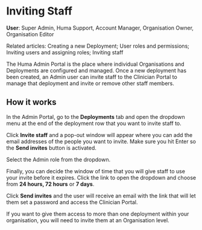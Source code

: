 # Inviting Staff
**User**: Super Admin, Huma Support, Account Manager, Organisation Owner, Organisation Editor

Related articles: Creating a new Deployment; User roles and permissions; Inviting users and assigning roles; Inviting staff

The Huma Admin Portal is the place where individual Organisations and Deployments are configured and managed. Once a new deployment has been created, an Admin user can invite staff to the Clinician Portal to manage that deployment and invite or remove other staff members. 
## How it works​
In the Admin Portal, go to the **Deployments** tab and open the dropdown menu at the end of the deployment row that you want to invite staff to.

Click **Invite staff** and a pop-out window will appear where you can add the email addresses of the people you want to invite. Make sure you hit Enter so the **Send invites** button is activated.

Select the Admin role from the dropdown.

Finally, you can decide the window of time that you will give staff to use your invite before it expires. Click the link to open the dropdown and choose from **24 hours, 72 hours** or **7 days**.

Click **Send invites** and the user will receive an email with the link that will let them set a password and access the Clinician Portal. 

If you want to give them access to more than one deployment within your organisation, you will need to invite them at an Organisation level.


